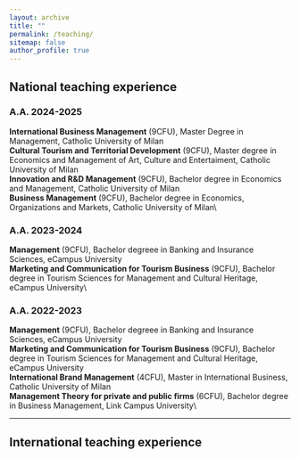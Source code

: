 ```yaml
---
layout: archive
title: ""
permalink: /teaching/
sitemap: false
author_profile: true
---
```


## National teaching experience 

### A.A. 2024-2025 ###

**International Business Management** (9CFU), Master Degree in Management, Catholic University of Milan\
**Cultural Tourism and Territorial Development** (9CFU), Master degree in Economics and Management of Art, Culture and Entertaiment, Catholic University of Milan\
**Innovation and R&D Management** (9CFU), Bachelor degree in Economics and Management, Catholic University of Milan\
**Business Management** (9CFU), Bachelor degree in Economics, Organizations and Markets, Catholic University of Milan\

### A.A. 2023-2024 ###

**Management** (9CFU), Bachelor degreee in Banking and Insurance Sciences, eCampus University\
**Marketing and Communication for Tourism Business** (9CFU), Bachelor degree in Tourism Sciences for Management and Cultural Heritage, eCampus University\

### A.A. 2022-2023 ###
**Management** (9CFU), Bachelor degreee in Banking and Insurance Sciences, eCampus University\
**Marketing and Communication for Tourism Business** (9CFU), Bachelor degree in Tourism Sciences for Management and Cultural Heritage, eCampus University\
**International Brand Management** (4CFU), Master in International Business, Catholic University of Milan\
**Management Theory for private and public firms** (6CFU), Bachelor degree in Business Management, Link Campus University\


---

## International teaching experience
